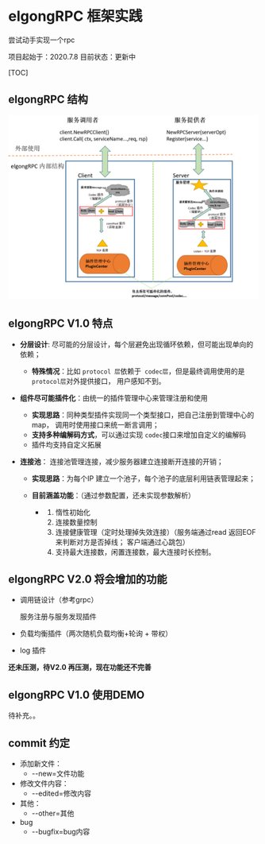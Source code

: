 # elgongRPC 框架实践
尝试动手实现一个rpc

项目起始于：2020.7.8
目前状态：更新中


[TOC]

## elgongRPC 结构

![框架](https://github.com/elgong/elgongRPC/blob/master/rpc.png)



## elgongRPC  V1.0 特点

- **分层设计**: 尽可能的分层设计，每个层避免出现循环依赖，但可能出现单向的依赖；

  - **特殊情况**：比如 `protocol 层`依赖于` codec层`，但是最终调用使用的是`protocol层`对外提供接口， 用户感知不到。 

- **组件尽可能插件化**：由统一的插件管理中心来管理注册和使用

  - **实现思路**：同种类型插件实现同一个类型接口，把自己注册到管理中心的map， 调用时使用接口来统一断言调用；
  - **支持多种编解码方式**，可以通过实现 `codec`接口来增加自定义的编解码
  - 插件均支持自定义拓展

- **连接池**： 连接池管理连接，减少服务器建立连接断开连接的开销；

  - **实现思路**：为每个IP 建立一个池子，每个池子的底层利用链表管理起来；

  - **目前涵盖功能**：（通过参数配置，还未实现参数解析）

    - 1. 惰性初始化
      2. 连接数量控制
      3. 连接健康管理（定时处理掉失效连接）（服务端通过read 返回EOF来判断对方是否掉线； 客户端通过心跳包）
      4. 支持最大连接数，闲置连接数，最大连接时长控制。

    

##  elgongRPC V2.0 将会增加的功能

- 调用链设计（参考grpc）

  服务注册与服务发现插件

- 负载均衡插件（两次随机负载均衡+轮询 + 带权）

- log 插件

**还未压测，待V2.0 再压测，现在功能还不完善**

## elgongRPC V1.0 使用DEMO

待补充。。



## commit 约定

- 添加新文件：
  - --new=文件功能
- 修改文件内容：
  - --edited=修改内容
- 其他：
  - --other=其他
- bug
  - --bugfix=bug内容
